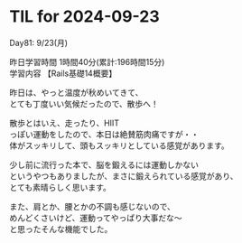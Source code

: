 # TIL for 2024-09-23

Day81: 9/23(月)  
  
昨日学習時間 1時間40分(累計:196時間15分)  
学習内容 【Rails基礎14概要】  

昨日は、やっと温度が秋めいてきて、  
とても丁度いい気候だったので、散歩へ！  

散歩とはいえ、走ったり、HIIT  
っぽい運動をしたので、本日は絶賛筋肉痛ですが・・  
体がスッキリして、頭もスッキリとしている感覚があります。  

少し前に流行った本で、脳を鍛えるには運動しかない  
というやつもありましたが、まさに鍛えられている感覚があり、  
とても素晴らしく思います。  

また、肩とか、腰とかの不調も感じないので、  
めんどくさいけど、運動ってやっぱり大事だな〜  
と思ったそんな機能でした。  